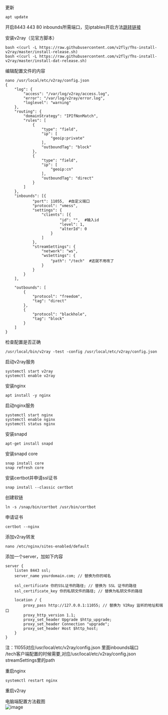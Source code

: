 更新  
```
apt update
```

开启8443 443 80 inbounds所需端口，见iptables开启方法[跳转链接](https://github.com/twtmactt/test/blob/master/debian%E5%BC%80%E5%90%AF%E7%AB%AF%E5%8F%A3%E6%96%B9%E6%B3%95.md)  

安装v2ray（见官方脚本）  
```
bash <(curl -L https://raw.githubusercontent.com/v2fly/fhs-install-v2ray/master/install-release.sh)
bash <(curl -L https://raw.githubusercontent.com/v2fly/fhs-install-v2ray/master/install-dat-release.sh)
```

编辑配置文件的内容  
```
nano /usr/local/etc/v2ray/config.json
{
    "log": {
        "access": "/var/log/v2ray/access.log",
        "error": "/var/log/v2ray/error.log",
        "loglevel": "warning"
    },
    "routing": {
        "domainStrategy": "IPIfNonMatch",
        "rules": [
            {
                "type": "field",
                "ip": [
                    "geoip:private"
                ],
                "outboundTag": "block"
            },
            {
                "type": "field",
                "ip": [
                    "geoip:cn"
                ],
                "outboundTag": "direct"
            }
        ]
    },
    "inbounds": [{
            "port": 11055,  #自定义端口
            "protocol": "vmess",
            "settings": {
                "clients": [{
                        "id": "",  #输入id
                        "level": 1,
                        "alterId": 0
                    }
                ]
            },
            "streamSettings": {
                "network": "ws",
                "wsSettings": {
                    "path": "/tech"  #这就不用改了
                }
            }
        }
    ],

    "outbounds": [
        {
            "protocol": "freedom",
            "tag": "direct"
        },
        {
            "protocol": "blackhole",
            "tag": "block"
        }
    ]
}
```  
检查配置是否正确  
```
/usr/local/bin/v2ray -test -config /usr/local/etc/v2ray/config.json  
```  

启动v2ray服务  
```
systemctl start v2ray
systemctl enable v2ray
```

安装nginx  
```
apt install -y nginx
```

启动nginx服务  
```
systemctl start nginx
systemctl enable nginx
systemctl status nginx
```

安装snapd  
```
apt-get install snapd
```
安装snapd core   
```
snap install core
snap refresh core
```

安装certbot并申请ssl证书  
```
snap install --classic certbot
```

创建软链  
```
ln -s /snap/bin/certbot /usr/bin/certbot
```

申请证书  
```
certbot --nginx
```

添加v2ray转发  
```
nano /etc/nginx/sites-enabled/default
```

添加一个server，加如下内容  
```
server {
    listen 8443 ssl;
    server_name yourdomain.com; // 替换为你的域名

    ssl_certificate 你的SSL证书的路径; // 替换为 SSL 证书的路径
    ssl_certificate_key 你的私钥文件的路径; // 替换为私钥文件的路径

    location / {
        proxy_pass http://127.0.0.1:11055; // 替换为 V2Ray 监听的地址和端口
        proxy_http_version 1.1;
        proxy_set_header Upgrade $http_upgrade;
        proxy_set_header Connection "upgrade";
        proxy_set_header Host $http_host;
    }
}
```
注：11055对应/usr/local/etc/v2ray/config.json 里面inbounds端口  
   /tech客户端配置的时候需要,对应/usr/local/etc/v2ray/config.json streamSettings里的path  
   
重启nginx  
```
systemctl restart nginx
```

重启v2ray  

电脑端配置方法截图  
![image](https://photoself.eu.org/images/2022/07/26/1111.png)

